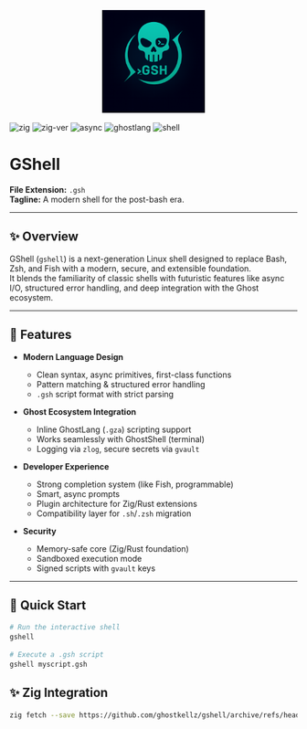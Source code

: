 <p align="center">
  <img src="assets/icons/gshell.png" alt="GShell logo" width="180" />
</p>

![zig](https://img.shields.io/badge/Built%20with-Zig-yellow?logo=zig)
![zig-ver](https://img.shields.io/badge/zig-0.16.0--dev-orange?logo=zig)
![async](https://img.shields.io/badge/Async-zsync%20powered-blueviolet?logo=zig)
![ghostlang](https://img.shields.io/badge/Config-Ghostlang%20(.gza)-purple?logo=lua)
![shell](https://img.shields.io/badge/Shell-Next%20Gen%20Linux%20Shell-green?logo=gnubash)

# GShell

**File Extension:** `.gsh`  
**Tagline:** A modern shell for the post-bash era.

---

## ✨ Overview

GShell (`gshell`) is a next-generation Linux shell designed to replace Bash, Zsh, and Fish with a modern, secure, and extensible foundation.  
It blends the familiarity of classic shells with futuristic features like async I/O, structured error handling, and deep integration with the Ghost ecosystem.

---

## 🎯 Features

- **Modern Language Design**
  - Clean syntax, async primitives, first-class functions
  - Pattern matching & structured error handling
  - `.gsh` script format with strict parsing

- **Ghost Ecosystem Integration**
  - Inline GhostLang (`.gza`) scripting support
  - Works seamlessly with GhostShell (terminal)
  - Logging via `zlog`, secure secrets via `gvault`

- **Developer Experience**
  - Strong completion system (like Fish, programmable)
  - Smart, async prompts
  - Plugin architecture for Zig/Rust extensions
  - Compatibility layer for `.sh`/`.zsh` migration

- **Security**
  - Memory-safe core (Zig/Rust foundation)
  - Sandboxed execution mode
  - Signed scripts with `gvault` keys

---

## 🚀 Quick Start

```bash
# Run the interactive shell
gshell
```

```bash
# Execute a .gsh script
gshell myscript.gsh
```
## ✨ Zig Integration
```bash
zig fetch --save https://github.com/ghostkellz/gshell/archive/refs/head/main.tar.gz
```
